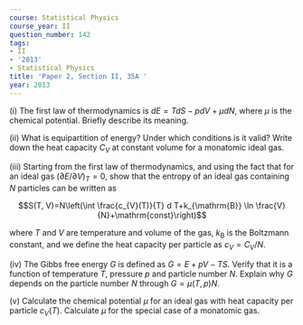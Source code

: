 ```yaml
---
course: Statistical Physics
course_year: II
question_number: 142
tags:
- II
- '2013'
- Statistical Physics
title: 'Paper 2, Section II, 35A '
year: 2013
---
```




(i) The first law of thermodynamics is $d E=T d S-p d V+\mu d N$, where $\mu$ is the chemical potential. Briefly describe its meaning.

(ii) What is equipartition of energy? Under which conditions is it valid? Write down the heat capacity $C_{V}$ at constant volume for a monatomic ideal gas.

(iii) Starting from the first law of thermodynamics, and using the fact that for an ideal gas $(\partial E / \partial V)_{T}=0$, show that the entropy of an ideal gas containing $N$ particles can be written as

$$S(T, V)=N\left(\int \frac{c_{V}(T)}{T} d T+k_{\mathrm{B}} \ln \frac{V}{N}+\mathrm{const}\right)$$

where $T$ and $V$ are temperature and volume of the gas, $k_{\mathrm{B}}$ is the Boltzmann constant, and we define the heat capacity per particle as $c_{V}=C_{V} / N$.

(iv) The Gibbs free energy $G$ is defined as $G=E+p V-T S$. Verify that it is a function of temperature $T$, pressure $p$ and particle number $N$. Explain why $G$ depends on the particle number $N$ through $G=\mu(T, p) N$.

(v) Calculate the chemical potential $\mu$ for an ideal gas with heat capacity per particle $c_{V}(T)$. Calculate $\mu$ for the special case of a monatomic gas.
